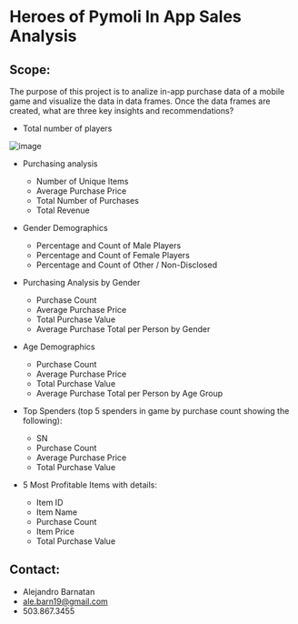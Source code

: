 # Heroes of Pymoli In App Sales Analysis 

## Scope:
The purpose of this project is to analize in-app purchase data of a mobile game and visualize the data in data frames. Once the data frames are created, what are three key insights and recommendations?  
  

- Total number of players 


![image](https://user-images.githubusercontent.com/70718724/119277509-01f20b00-bbd5-11eb-9a90-2ae5ffccfd9d.png)


- Purchasing analysis
	- Number of Unique Items
	- Average Purchase Price
	- Total Number of Purchases
	- Total Revenue

- Gender Demographics
	- Percentage and Count of Male Players
	- Percentage and Count of Female Players
	- Percentage and Count of Other / Non-Disclosed

- Purchasing Analysis by Gender
	- Purchase Count
	- Average Purchase Price
	- Total Purchase Value
	- Average Purchase Total per Person by Gender

- Age Demographics
	- Purchase Count
	- Average Purchase Price
	- Total Purchase Value	
	- Average Purchase Total per Person by Age Group

- Top Spenders (top 5 spenders in game by purchase count showing the following):
	- SN
	- Purchase Count
	- Average Purchase Price
	- Total Purchase Value

- 5 Most Profitable Items with details:
	- Item ID
	- Item Name
	- Purchase Count
	- Item Price
	- Total Purchase Value

## Contact:
- Alejandro Barnatan
- ale.barn19@gmail.com
- 503.867.3455
